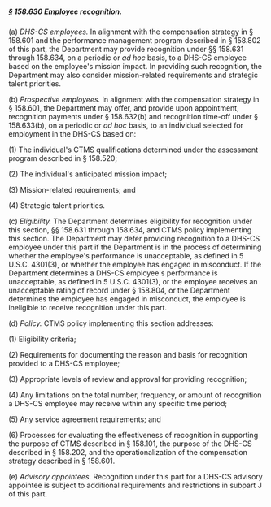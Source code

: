 ##### § 158.630 Employee recognition. #####

(a) *DHS-CS employees.* In alignment with the compensation strategy in § 158.601 and the performance management program described in § 158.802 of this part, the Department may provide recognition under §§ 158.631 through 158.634, on a periodic or *ad hoc* basis, to a DHS-CS employee based on the employee's mission impact. In providing such recognition, the Department may also consider mission-related requirements and strategic talent priorities.

(b) *Prospective employees.* In alignment with the compensation strategy in § 158.601, the Department may offer, and provide upon appointment, recognition payments under § 158.632(b) and recognition time-off under § 158.633(b), on a periodic or *ad hoc* basis, to an individual selected for employment in the DHS-CS based on:

(1) The individual's CTMS qualifications determined under the assessment program described in § 158.520;

(2) The individual's anticipated mission impact;

(3) Mission-related requirements; and

(4) Strategic talent priorities.

(c) *Eligibility.* The Department determines eligibility for recognition under this section, §§ 158.631 through 158.634, and CTMS policy implementing this section. The Department may defer providing recognition to a DHS-CS employee under this part if the Department is in the process of determining whether the employee's performance is unacceptable, as defined in 5 U.S.C. 4301(3), or whether the employee has engaged in misconduct. If the Department determines a DHS-CS employee's performance is unacceptable, as defined in 5 U.S.C. 4301(3), or the employee receives an unacceptable rating of record under § 158.804, or the Department determines the employee has engaged in misconduct, the employee is ineligible to receive recognition under this part.

(d) *Policy.* CTMS policy implementing this section addresses:

(1) Eligibility criteria;

(2) Requirements for documenting the reason and basis for recognition provided to a DHS-CS employee;

(3) Appropriate levels of review and approval for providing recognition;

(4) Any limitations on the total number, frequency, or amount of recognition a DHS-CS employee may receive within any specific time period;

(5) Any service agreement requirements; and

(6) Processes for evaluating the effectiveness of recognition in supporting the purpose of CTMS described in § 158.101, the purpose of the DHS-CS described in § 158.202, and the operationalization of the compensation strategy described in § 158.601.

(e) *Advisory appointees.* Recognition under this part for a DHS-CS advisory appointee is subject to additional requirements and restrictions in subpart J of this part.